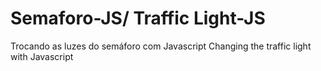 # Semaforo-JS/ Traffic Light-JS
Trocando as luzes do semáforo com Javascript
Changing the traffic light with Javascript
